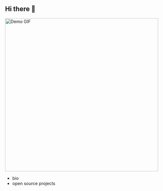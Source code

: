 ## Hi there 👋

<img src="gifs/jonsnowcharge.gif" alt="Demo GIF" width="500" height="auto">

- bio
- open source projects